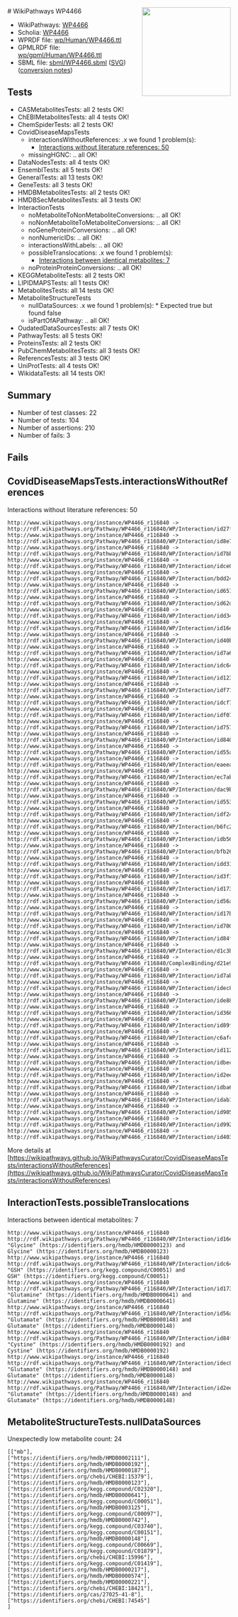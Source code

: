 <img style="float: right; width: 200px" src="../logo.png" />
# WikiPathways WP4466

* WikiPathways: [WP4466](https://identifiers.org/wikipathways:WP4466)
* Scholia: [WP4466](https://scholia.toolforge.org/wikipathways/WP4466)
* WPRDF file: [wp/Human/WP4466.ttl](../wp/Human/WP4466.ttl)
* GPMLRDF file: [wp/gpml/Human/WP4466.ttl](../wp/gpml/Human/WP4466.ttl)
* SBML file: [sbml/WP4466.sbml](../sbml/WP4466.sbml) ([SVG](../sbml/WP4466.svg)) ([conversion notes](../sbml/WP4466.txt))

## Tests
* CASMetabolitesTests: all 2 tests OK!
* ChEBIMetabolitesTests: all 4 tests OK!
* ChemSpiderTests: all 2 tests OK!
* CovidDiseaseMapsTests
    * interactionsWithoutReferences: .x we found 1 problem(s):
        * [Interactions without literature references: 50](#9701cd5d)
    * missingHGNC: .. all OK!
* DataNodesTests: all 4 tests OK!
* EnsemblTests: all 5 tests OK!
* GeneralTests: all 13 tests OK!
* GeneTests: all 3 tests OK!
* HMDBMetabolitesTests: all 2 tests OK!
* HMDBSecMetabolitesTests: all 3 tests OK!
* InteractionTests
    * noMetaboliteToNonMetaboliteConversions: .. all OK!
    * noNonMetaboliteToMetaboliteConversions: .. all OK!
    * noGeneProteinConversions: .. all OK!
    * nonNumericIDs: .. all OK!
    * interactionsWithLabels: .. all OK!
    * possibleTranslocations: .x we found 1 problem(s):
        * [Interactions between identical metabolites: 7](#d59038ca)
    * noProteinProteinConversions: .. all OK!
* KEGGMetaboliteTests: all 2 tests OK!
* LIPIDMAPSTests: all 1 tests OK!
* MetabolitesTests: all 14 tests OK!
* MetaboliteStructureTests
    * nullDataSources: .x we found 1 problem(s):
            * Expected true but found false
    * isPartOfAPathway: .. all OK!
* OudatedDataSourcesTests: all 7 tests OK!
* PathwayTests: all 5 tests OK!
* ProteinsTests: all 2 tests OK!
* PubChemMetabolitesTests: all 3 tests OK!
* ReferencesTests: all 3 tests OK!
* UniProtTests: all 4 tests OK!
* WikidataTests: all 14 tests OK!


## Summary

* Number of test classes: 22
* Number of tests: 104
* Number of assertions: 210
* Number of fails: 3

## Fails

<a name="9701cd5d" />

## CovidDiseaseMapsTests.interactionsWithoutReferences

Interactions without literature references: 50
```
http://www.wikipathways.org/instance/WP4466_r116840 -> http://rdf.wikipathways.org/Pathway/WP4466_r116840/WP/Interaction/id27f8b166
http://www.wikipathways.org/instance/WP4466_r116840 -> http://rdf.wikipathways.org/Pathway/WP4466_r116840/WP/Interaction/id8e73dad7
http://www.wikipathways.org/instance/WP4466_r116840 -> http://rdf.wikipathways.org/Pathway/WP4466_r116840/WP/Interaction/id7bb6d2ae
http://www.wikipathways.org/instance/WP4466_r116840 -> http://rdf.wikipathways.org/Pathway/WP4466_r116840/WP/Interaction/idce0baad5
http://www.wikipathways.org/instance/WP4466_r116840 -> http://rdf.wikipathways.org/Pathway/WP4466_r116840/WP/Interaction/bdd24
http://www.wikipathways.org/instance/WP4466_r116840 -> http://rdf.wikipathways.org/Pathway/WP4466_r116840/WP/Interaction/id6516dde6
http://www.wikipathways.org/instance/WP4466_r116840 -> http://rdf.wikipathways.org/Pathway/WP4466_r116840/WP/Interaction/id62d59654
http://www.wikipathways.org/instance/WP4466_r116840 -> http://rdf.wikipathways.org/Pathway/WP4466_r116840/WP/Interaction/idd3415f49
http://www.wikipathways.org/instance/WP4466_r116840 -> http://rdf.wikipathways.org/Pathway/WP4466_r116840/WP/Interaction/id16e74fcd
http://www.wikipathways.org/instance/WP4466_r116840 -> http://rdf.wikipathways.org/Pathway/WP4466_r116840/WP/Interaction/id40b705cd
http://www.wikipathways.org/instance/WP4466_r116840 -> http://rdf.wikipathways.org/Pathway/WP4466_r116840/WP/Interaction/id7a6f3153
http://www.wikipathways.org/instance/WP4466_r116840 -> http://rdf.wikipathways.org/Pathway/WP4466_r116840/WP/Interaction/idc647ba3a
http://www.wikipathways.org/instance/WP4466_r116840 -> http://rdf.wikipathways.org/Pathway/WP4466_r116840/WP/Interaction/id1230e7e7
http://www.wikipathways.org/instance/WP4466_r116840 -> http://rdf.wikipathways.org/Pathway/WP4466_r116840/WP/Interaction/idf77882c
http://www.wikipathways.org/instance/WP4466_r116840 -> http://rdf.wikipathways.org/Pathway/WP4466_r116840/WP/Interaction/idcf7b6e82
http://www.wikipathways.org/instance/WP4466_r116840 -> http://rdf.wikipathways.org/Pathway/WP4466_r116840/WP/Interaction/idf0716f00
http://www.wikipathways.org/instance/WP4466_r116840 -> http://rdf.wikipathways.org/Pathway/WP4466_r116840/WP/Interaction/id757f996b
http://www.wikipathways.org/instance/WP4466_r116840 -> http://rdf.wikipathways.org/Pathway/WP4466_r116840/WP/Interaction/id8406e79
http://www.wikipathways.org/instance/WP4466_r116840 -> http://rdf.wikipathways.org/Pathway/WP4466_r116840/WP/Interaction/id55a35e1f
http://www.wikipathways.org/instance/WP4466_r116840 -> http://rdf.wikipathways.org/Pathway/WP4466_r116840/WP/Interaction/eaeea
http://www.wikipathways.org/instance/WP4466_r116840 -> http://rdf.wikipathways.org/Pathway/WP4466_r116840/WP/Interaction/ec7ab
http://www.wikipathways.org/instance/WP4466_r116840 -> http://rdf.wikipathways.org/Pathway/WP4466_r116840/WP/Interaction/dac9b
http://www.wikipathways.org/instance/WP4466_r116840 -> http://rdf.wikipathways.org/Pathway/WP4466_r116840/WP/Interaction/id55316343
http://www.wikipathways.org/instance/WP4466_r116840 -> http://rdf.wikipathways.org/Pathway/WP4466_r116840/WP/Interaction/idf2446f1e
http://www.wikipathways.org/instance/WP4466_r116840 -> http://rdf.wikipathways.org/Pathway/WP4466_r116840/WP/Interaction/b6fc2
http://www.wikipathways.org/instance/WP4466_r116840 -> http://rdf.wikipathways.org/Pathway/WP4466_r116840/WP/Interaction/idb566fe5f
http://www.wikipathways.org/instance/WP4466_r116840 -> http://rdf.wikipathways.org/Pathway/WP4466_r116840/WP/Interaction/bfb26
http://www.wikipathways.org/instance/WP4466_r116840 -> http://rdf.wikipathways.org/Pathway/WP4466_r116840/WP/Interaction/idd319bd43
http://www.wikipathways.org/instance/WP4466_r116840 -> http://rdf.wikipathways.org/Pathway/WP4466_r116840/WP/Interaction/id3f17ab3c
http://www.wikipathways.org/instance/WP4466_r116840 -> http://rdf.wikipathways.org/Pathway/WP4466_r116840/WP/Interaction/id1734cd9
http://www.wikipathways.org/instance/WP4466_r116840 -> http://rdf.wikipathways.org/Pathway/WP4466_r116840/WP/Interaction/id56a256eb
http://www.wikipathways.org/instance/WP4466_r116840 -> http://rdf.wikipathways.org/Pathway/WP4466_r116840/WP/Interaction/id17bc0c2a
http://www.wikipathways.org/instance/WP4466_r116840 -> http://rdf.wikipathways.org/Pathway/WP4466_r116840/WP/Interaction/id70028a44
http://www.wikipathways.org/instance/WP4466_r116840 -> http://rdf.wikipathways.org/Pathway/WP4466_r116840/WP/Interaction/id84f40e0
http://www.wikipathways.org/instance/WP4466_r116840 -> http://rdf.wikipathways.org/Pathway/WP4466_r116840/WP/Interaction/d1c3b
http://www.wikipathways.org/instance/WP4466_r116840 -> http://rdf.wikipathways.org/Pathway/WP4466_r116840/ComplexBinding/d21e9
http://www.wikipathways.org/instance/WP4466_r116840 -> http://rdf.wikipathways.org/Pathway/WP4466_r116840/WP/Interaction/id7abeae97
http://www.wikipathways.org/instance/WP4466_r116840 -> http://rdf.wikipathways.org/Pathway/WP4466_r116840/WP/Interaction/idec83f534
http://www.wikipathways.org/instance/WP4466_r116840 -> http://rdf.wikipathways.org/Pathway/WP4466_r116840/WP/Interaction/ide880c211
http://www.wikipathways.org/instance/WP4466_r116840 -> http://rdf.wikipathways.org/Pathway/WP4466_r116840/WP/Interaction/id3662ebaf
http://www.wikipathways.org/instance/WP4466_r116840 -> http://rdf.wikipathways.org/Pathway/WP4466_r116840/WP/Interaction/id89ff566d
http://www.wikipathways.org/instance/WP4466_r116840 -> http://rdf.wikipathways.org/Pathway/WP4466_r116840/WP/Interaction/c6afc
http://www.wikipathways.org/instance/WP4466_r116840 -> http://rdf.wikipathways.org/Pathway/WP4466_r116840/WP/Interaction/id112b5738
http://www.wikipathways.org/instance/WP4466_r116840 -> http://rdf.wikipathways.org/Pathway/WP4466_r116840/WP/Interaction/idbecaea0a
http://www.wikipathways.org/instance/WP4466_r116840 -> http://rdf.wikipathways.org/Pathway/WP4466_r116840/WP/Interaction/id2eea309e
http://www.wikipathways.org/instance/WP4466_r116840 -> http://rdf.wikipathways.org/Pathway/WP4466_r116840/WP/Interaction/idba65f73f
http://www.wikipathways.org/instance/WP4466_r116840 -> http://rdf.wikipathways.org/Pathway/WP4466_r116840/WP/Interaction/idab11ae49
http://www.wikipathways.org/instance/WP4466_r116840 -> http://rdf.wikipathways.org/Pathway/WP4466_r116840/WP/Interaction/id9053279c
http://www.wikipathways.org/instance/WP4466_r116840 -> http://rdf.wikipathways.org/Pathway/WP4466_r116840/WP/Interaction/id9929b6b6
http://www.wikipathways.org/instance/WP4466_r116840 -> http://rdf.wikipathways.org/Pathway/WP4466_r116840/WP/Interaction/id4032ec0b
```

More details at [https://wikipathways.github.io/WikiPathwaysCurator/CovidDiseaseMapsTests/interactionsWithoutReferences](https://wikipathways.github.io/WikiPathwaysCurator/CovidDiseaseMapsTests/interactionsWithoutReferences)

<a name="d59038ca" />

## InteractionTests.possibleTranslocations

Interactions between identical metabolites: 7
```
http://www.wikipathways.org/instance/WP4466_r116840 http://rdf.wikipathways.org/Pathway/WP4466_r116840/WP/Interaction/id16e74fcd "Glycine" (https://identifiers.org/hmdb/HMDB0000123) and 
Glycine" (https://identifiers.org/hmdb/HMDB0000123)
http://www.wikipathways.org/instance/WP4466_r116840 http://rdf.wikipathways.org/Pathway/WP4466_r116840/WP/Interaction/idc647ba3a "GSH" (https://identifiers.org/kegg.compound/C00051) and 
GSH" (https://identifiers.org/kegg.compound/C00051)
http://www.wikipathways.org/instance/WP4466_r116840 http://rdf.wikipathways.org/Pathway/WP4466_r116840/WP/Interaction/id1734cd9 "Glutamine" (https://identifiers.org/hmdb/HMDB0000641) and 
Glutamine" (https://identifiers.org/hmdb/HMDB0000641)
http://www.wikipathways.org/instance/WP4466_r116840 http://rdf.wikipathways.org/Pathway/WP4466_r116840/WP/Interaction/id56a256eb "Glutamate" (https://identifiers.org/hmdb/HMDB0000148) and 
Glutamate" (https://identifiers.org/hmdb/HMDB0000148)
http://www.wikipathways.org/instance/WP4466_r116840 http://rdf.wikipathways.org/Pathway/WP4466_r116840/WP/Interaction/id84f40e0 "Cystine" (https://identifiers.org/hmdb/HMDB0000192) and 
Cystine" (https://identifiers.org/hmdb/HMDB0000192)
http://www.wikipathways.org/instance/WP4466_r116840 http://rdf.wikipathways.org/Pathway/WP4466_r116840/WP/Interaction/idec83f534 "Glutamate" (https://identifiers.org/hmdb/HMDB0000148) and 
Glutamate" (https://identifiers.org/hmdb/HMDB0000148)
http://www.wikipathways.org/instance/WP4466_r116840 http://rdf.wikipathways.org/Pathway/WP4466_r116840/WP/Interaction/id2eea309e "Glutamate" (https://identifiers.org/hmdb/HMDB0000148) and 
Glutamate" (https://identifiers.org/hmdb/HMDB0000148)
```

<a name="919041ac" />

## MetaboliteStructureTests.nullDataSources

Unexpectedly low metabolite count: 24
```
[["mb"],
["https://identifiers.org/hmdb/HMDB0002111"],
["https://identifiers.org/hmdb/HMDB0000192"],
["https://identifiers.org/hmdb/HMDB0000187"],
["https://identifiers.org/chebi/CHEBI:15379"],
["https://identifiers.org/hmdb/HMDB0000123"],
["https://identifiers.org/kegg.compound/C02320"],
["https://identifiers.org/hmdb/HMDB0000641"],
["https://identifiers.org/kegg.compound/C00051"],
["https://identifiers.org/hmdb/HMDB0003125"],
["https://identifiers.org/kegg.compound/C00097"],
["https://identifiers.org/hmdb/HMDB0000742"],
["https://identifiers.org/kegg.compound/C03740"],
["https://identifiers.org/kegg.compound/C00151"],
["https://identifiers.org/hmdb/HMDB0000148"],
["https://identifiers.org/kegg.compound/C00669"],
["https://identifiers.org/kegg.compound/C01879"],
["https://identifiers.org/chebi/CHEBI:15996"],
["https://identifiers.org/kegg.compound/C01419"],
["https://identifiers.org/hmdb/HMDB0000217"],
["https://identifiers.org/hmdb/HMDB0000574"],
["https://identifiers.org/hmdb/HMDB0000221"],
["https://identifiers.org/chebi/CHEBI:18421"],
["https://identifiers.org/cas/27025-41-8"],
["https://identifiers.org/chebi/CHEBI:74545"]
]
```

